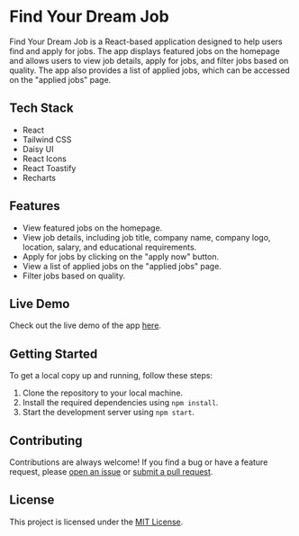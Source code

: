 # Find Your Dream Job

Find Your Dream Job is a React-based application designed to help users find and apply for jobs. The app displays featured jobs on the homepage and allows users to view job details, apply for jobs, and filter jobs based on quality. The app also provides a list of applied jobs, which can be accessed on the "applied jobs" page.

## Tech Stack

- React
- Tailwind CSS
- Daisy UI
- React Icons
- React Toastify
- Recharts

## Features

- View featured jobs on the homepage.
- View job details, including job title, company name, company logo, location, salary, and educational requirements.
- Apply for jobs by clicking on the "apply now" button.
- View a list of applied jobs on the "applied jobs" page.
- Filter jobs based on quality.

## Live Demo

Check out the live demo of the app [here](https://dream-job-finder.netlify.app/).

## Getting Started

To get a local copy up and running, follow these steps:

1. Clone the repository to your local machine.
2. Install the required dependencies using `npm install`.
3. Start the development server using `npm start`.

## Contributing

Contributions are always welcome! If you find a bug or have a feature request, please [open an issue](https://github.com/marufalaslam/find-your-dream-job/issues/new) or [submit a pull request](https://github.com/marufalaslam/find-your-dream-job/pulls).

## License

This project is licensed under the [MIT License](https://opensource.org/licenses/MIT).
